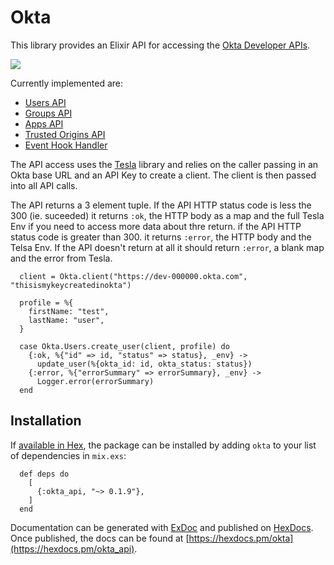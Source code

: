 # Okta

This library provides an Elixir API for accessing the [Okta Developer APIs](https://developer.okta.com/docs/reference/).

![](https://github.com/variancehq/okta-elixir/workflows/.github/workflows/elixir.yml/badge.svg)

Currently implemented are:

- [Users API](https://developer.okta.com/docs/reference/api/users/)
- [Groups API](https://developer.okta.com/docs/reference/api/groups/)
- [Apps API](https://developer.okta.com/docs/reference/api/apps/)
- [Trusted Origins API](https://developer.okta.com/docs/reference/api/trusted-origins/)
- [Event Hook Handler](https://developer.okta.com/docs/concepts/event-hooks/)

The API access uses the [Tesla](https://github.com/teamon/tesla) library and
relies on the caller passing in an Okta base URL and an API Key to create a
client. The client is then passed into all API calls.

The API returns a 3 element tuple. If the API HTTP status code is less
the 300 (ie. suceeded) it returns `:ok`, the HTTP body as a map and the full
Tesla Env if you need to access more data about thre return. if the API HTTP
status code is greater than 300. it returns `:error`, the HTTP body and the
Telsa Env. If the API doesn't return at all it should return `:error`, a blank
map and the error from Tesla.

      client = Okta.client("https://dev-000000.okta.com", "thisismykeycreatedinokta")

      profile = %{
        firstName: "test",
        lastName: "user",
      }

      case Okta.Users.create_user(client, profile) do
        {:ok, %{"id" => id, "status" => status}, _env} ->
          update_user(%{okta_id: id, okta_status: status})
        {:error, %{"errorSummary" => errorSummary}, _env} ->
          Logger.error(errorSummary)
      end

## Installation

If [available in Hex](https://hex.pm/docs/publish), the package can be
installed by adding `okta` to your list of dependencies in `mix.exs`:

      def deps do
        [
          {:okta_api, "~> 0.1.9"},
        ]
      end

Documentation can be generated with [ExDoc](https://github.com/elixir-lang/ex_doc)
and published on [HexDocs](https://hexdocs.pm). Once published, the docs can
be found at [https://hexdocs.pm/okta](https://hexdocs.pm/okta_api).
